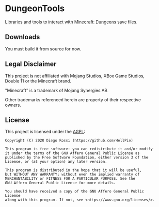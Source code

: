 ﻿# DungeonTools

Libraries and tools to interact with [Minecraft: Dungeons](https://www.minecraft.net/en-us/about-dungeons/) save files.
 
## Downloads

You must build it from source for now.

## Legal Disclaimer

This project is not affiliated with Mojang Studios, XBox Game Studios, Double 11 or the Minecraft brand.

"Minecraft" is a trademark of Mojang Synergies AB.

Other trademarks referenced herein are property of their respective owners.

## License

This project is licensed under the [AGPL](LICENSE):

```
Copyright (C) 2020 Diego Rossi (https://github.com/HellPie)

This program is free software: you can redistribute it and/or modify
it under the terms of the GNU Affero General Public License as
published by the Free Software Foundation, either version 3 of the
License, or (at your option) any later version.

This program is distributed in the hope that it will be useful,
but WITHOUT ANY WARRANTY; without even the implied warranty of
MERCHANTABILITY or FITNESS FOR A PARTICULAR PURPOSE. See the
GNU Affero General Public License for more details.

You should have received a copy of the GNU Affero General Public License
along with this program. If not, see <https://www.gnu.org/licenses/>.
```
